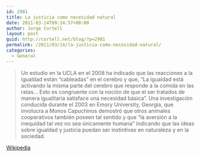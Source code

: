 ```yaml
---
id: 2981
title: La justicia como necesidad natural
date: 2011-03-14T09:24:57+00:00
author: Jorge Cortell
layout: post
guid: http://cortell.net/blog/?p=2981
permalink: /2011/03/14/la-justicia-como-necesidad-natural/
categories:
  - General
---
```

> Un estudio en la UCLA en el 2008 ha indicado que las reacciones a la igualdad están &#8220;cableadas&#8221; en el cerebro y que, &#8220;La igualdad está activando la misma parte del cerebro que responde a la comida en las ratas&#8230; Esto es congruente con la noción de que el ser tratados de manera igualitaria satisface una necesidad básica&#8221;. Una investigación conducida durante el 2003 en Emory University, Georgia, que involucra a Monos Capuchinos demostró que otros animales cooperativos también poseen tal sentido y que &#8220;la aversión a la inequidad tal vez no sea únicamente humana&#8221; indicando que las ideas sobre igualdad y justicia puedan ser instintivas en naturaleza y en la sociedad.
  
> [](http://es.wikipedia.org/wiki/Justicia)

[Wikipedia](http://es.wikipedia.org/wiki/Justicia)
